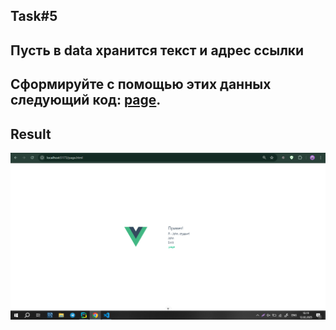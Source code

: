 ## Task#5

<h2>Пусть в data хранится текст и адрес ссылки</h2>
<h2>
Сформируйте с помощью этих данных следующий код:
<a href="page.html">page</a>.
</h2>

### <h2> Result</h2>
![Результат выполнения](https://github.com/yaroslavagrebeneva/yasya_vue_project/blob/d6dd73528a2398af044a7cd3c5ec764cdf90dc21/Screenshot_3.png)

